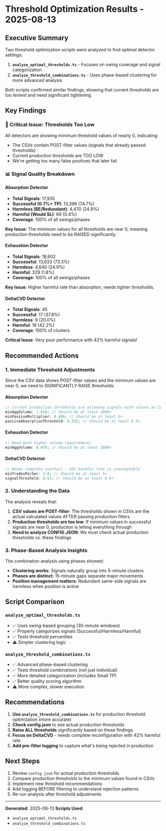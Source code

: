 # Threshold Optimization Results - 2025-08-13

## Executive Summary

Two threshold optimization scripts were analyzed to find optimal detector settings:

1. **`analyze_optimal_thresholds.ts`** - Focuses on swing coverage and signal categorization
2. **`analyze_threshold_combinations.ts`** - Uses phase-based clustering for more advanced analysis

Both scripts confirmed similar findings, showing that current thresholds are too lenient and need significant tightening.

## Key Findings

### 🔴 Critical Issue: Thresholds Too Low

All detectors are showing minimum threshold values of nearly 0, indicating:

- The CSVs contain POST-filter values (signals that already passed thresholds)
- Current production thresholds are TOO LOW
- We're getting too many false positives that later fail

### 📊 Signal Quality Breakdown

#### Absorption Detector

- **Total Signals**: 17,935
- **Successful (0.7%+ TP)**: 13,396 (74.7%)
- **Harmless (BE/Redundant)**: 4,470 (24.9%)
- **Harmful (Would SL)**: 69 (0.4%)
- **Coverage**: 100% of all swings/phases

**Key Issue**: The minimum values for all thresholds are near 0, meaning production thresholds need to be RAISED significantly.

#### Exhaustion Detector

- **Total Signals**: 18,602
- **Successful**: 13,633 (73.3%)
- **Harmless**: 4,640 (24.9%)
- **Harmful**: 329 (1.8%)
- **Coverage**: 100% of all swings/phases

**Key Issue**: Higher harmful rate than absorption, needs tighter thresholds.

#### DeltaCVD Detector

- **Total Signals**: 45
- **Successful**: 17 (37.8%)
- **Harmless**: 9 (20.0%)
- **Harmful**: 19 (42.2%)
- **Coverage**: 100% of clusters

**Critical Issue**: Very poor performance with 42% harmful signals!

## Recommended Actions

### 1. Immediate Threshold Adjustments

Since the CSV data shows POST-filter values and the minimum values are near 0, we need to SIGNIFICANTLY RAISE thresholds:

#### Absorption Detector

```typescript
// Current production thresholds are allowing signals with values as low as:
minAggVolume: 1.616; // Should be at least 1000+
minPassiveMultiplier: 0.496; // Should be at least 5+
passiveAbsorptionThreshold: 0.332; // Should be at least 0.5+
```

#### Exhaustion Detector

```typescript
// Need much higher volume requirements
minAggVolume: 0.076; // Should be at least 1000+
```

#### DeltaCVD Detector

```typescript
// Needs complete overhaul - 42% harmful rate is unacceptable
minTradesPerSec: 3.0; // Should be at least 5+
signalThreshold: 0.51; // Should be at least 0.8+
```

### 2. Understanding the Data

The analysis reveals that:

1. **CSV values are POST-filter**: The thresholds shown in CSVs are the actual calculated values AFTER passing production filters
2. **Production thresholds are too low**: If minimum values in successful signals are near 0, production is letting everything through
3. **Need to analyze CONFIG.JSON**: We must check actual production thresholds vs. these findings

### 3. Phase-Based Analysis Insights

The combination analysis using phases showed:

- **Clustering works**: Signals naturally group into 5-minute clusters
- **Phases are distinct**: 15-minute gaps separate major movements
- **Position management matters**: Redundant same-side signals are harmless when position is active

## Script Comparison

### `analyze_optimal_thresholds.ts`

- ✅ Uses swing-based grouping (30-minute windows)
- ✅ Properly categorizes signals (Successful/Harmless/Harmful)
- ✅ Tests threshold percentiles
- ⚠️ Simpler clustering logic

### `analyze_threshold_combinations.ts`

- ✅ Advanced phase-based clustering
- ✅ Tests threshold combinations (not just individual)
- ✅ More detailed categorization (includes Small TP)
- ✅ Better quality scoring algorithm
- ⚠️ More complex, slower execution

## Recommendations

1. **Use `analyze_threshold_combinations.ts`** for production threshold optimization (more accurate)
2. **Check config.json** to see actual production thresholds
3. **Raise ALL thresholds** significantly based on these findings
4. **Focus on DeltaCVD** - needs complete reconfiguration with 42% harmful rate
5. **Add pre-filter logging** to capture what's being rejected in production

## Next Steps

1. Review `config.json` for actual production thresholds
2. Compare production thresholds to the minimum values found in CSVs
3. Implement new threshold recommendations
4. Add logging BEFORE filtering to understand rejection patterns
5. Re-run analysis after threshold adjustments

---

**Generated**: 2025-08-13
**Scripts Used**:

- `analyze_optimal_thresholds.ts`
- `analyze_threshold_combinations.ts`
